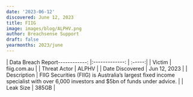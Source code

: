 ```yaml
---
date: '2023-06-12'
discovered: June 12, 2023
title: FIIG
image: images/blog/ALPHV.png
author: Breachsense Support
draft: false
yearmonths: 2023/june
---
```


| Data Breach Report------------:     |:-------------:    | :-----:|
| Victim      | fiig.com.au      | 
| Threat Actor      | ALPHV      | 
| Date Discovered      | Jun 12, 2023      | 
| Description      | FIIG Securities (FIIG) is Australia’s largest fixed income specialist with over 6,000 investors and $5bn of funds under advice.      | 
| Leak Size      | 385GB      | 

